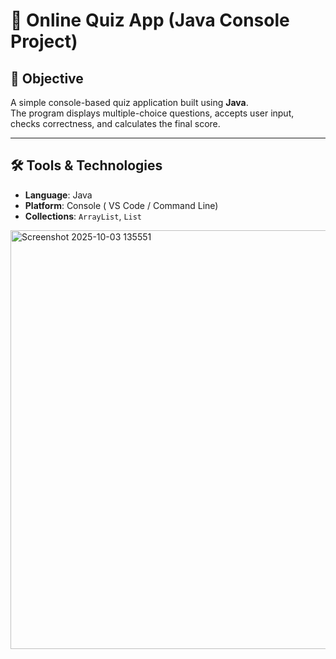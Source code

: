 # 🎯 Online Quiz App (Java Console Project)

## 📌 Objective  
A simple console-based quiz application built using **Java**.  
The program displays multiple-choice questions, accepts user input, checks correctness, and calculates the final score.  

---

## 🛠️ Tools & Technologies  
- **Language**: Java  
- **Platform**: Console ( VS Code / Command Line)  
- **Collections**: `ArrayList`, `List`  
<img width="764" height="670" alt="Screenshot 2025-10-03 135551" src="https://github.com/user-attachments/assets/1da89ad7-738f-4cdc-8ece-3ff6162bb1b4" />

